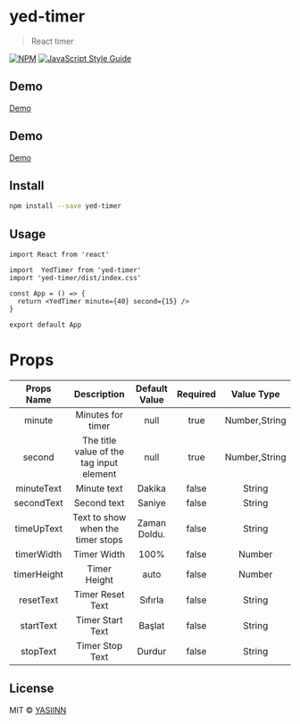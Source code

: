 # yed-timer

>
>React timer

[![NPM](https://img.shields.io/npm/v/yed-timer.svg)](https://www.npmjs.com/package/yed-timer) [![JavaScript Style Guide](https://img.shields.io/badge/code_style-standard-brightgreen.svg)](https://standardjs.com)
## Demo
[Demo](https://yasiinn.github.io/yed-timer-demo/)



## Demo
[Demo](https://yasiinn.github.io/yed-timer-demo/)

## Install

```bash
npm install --save yed-timer
```

## Usage

```tsx
import React from 'react'

import  YedTimer from 'yed-timer'
import 'yed-timer/dist/index.css'

const App = () => {
  return <YedTimer minute={40} second={15} />
}

export default App

```

# Props
 Props Name | Description | Default Value | Required | Value Type
 :---:  |  :----: | :---:| :---: | :---:
  minute | Minutes for timer | null | true | Number,String
  second|The title value of the tag input element | null | true | Number,String
  minuteText | Minute text | Dakika | false | String
  secondText | Second text | Saniye | false | String
  timeUpText | Text to show when the timer stops| Zaman Doldu. | false | String
  timerWidth | Timer Width | 100% | false | Number
  timerHeight | Timer Height | auto | false | Number
  resetText | Timer Reset Text | Sıfırla | false | String
  startText | Timer Start Text | Başlat | false | String
  stopText | Timer Stop Text | Durdur | false | String



## License

MIT © [YASIINN](https://github.com/YASIINN)
